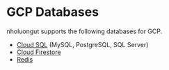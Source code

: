 # GCP Databases

nholuongut supports the following databases for GCP.

* [Cloud SQL](cloud-sql.md) (MySQL, PostgreSQL, SQL Server)
* [Cloud Firestore](firestore-database.md)
* [Redis](managed-redis.md)
